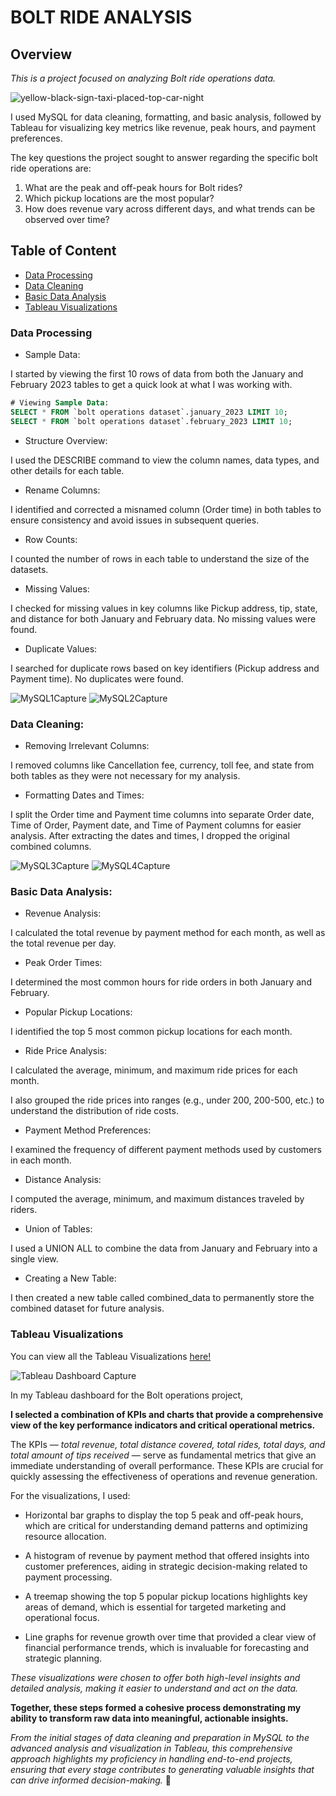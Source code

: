 # BOLT RIDE ANALYSIS

## Overview

*This is a project focused on analyzing Bolt ride operations data.*

![yellow-black-sign-taxi-placed-top-car-night](https://github.com/user-attachments/assets/883c4474-1304-42bf-b0d8-a7841e6d3763)

I used MySQL for data cleaning, formatting, and basic analysis, followed by Tableau for visualizing key metrics like revenue, peak hours, and payment preferences.

The key questions the project sought to answer regarding the specific bolt ride operations are:
1. What are the peak and off-peak hours for Bolt rides?
2. Which pickup locations are the most popular?
4. How does revenue vary across different days, and what trends can be observed over time?

## Table of Content
- [Data Processing](#data-processing)
- [Data Cleaning](#data-cleaning)
- [Basic Data Analysis](#basic-data-analysis)
- [Tableau Visualizations](#tableau-visualizations)

### Data Processing
- Sample Data:

I started by viewing the first 10 rows of data from both the January and February 2023 tables to get a quick look at what I was working with.

```sql
# Viewing Sample Data:
SELECT * FROM `bolt operations dataset`.january_2023 LIMIT 10;
SELECT * FROM `bolt operations dataset`.february_2023 LIMIT 10;
```

- Structure Overview:

I used the DESCRIBE command to view the column names, data types, and other details for each table.

- Rename Columns:

I identified and corrected a misnamed column (Order time) in both tables to ensure consistency and avoid issues in subsequent queries.

- Row Counts:

I counted the number of rows in each table to understand the size of the datasets.

- Missing Values:

I checked for missing values in key columns like Pickup address, tip, state, and distance for both January and February data. No missing values were found.

- Duplicate Values:

I searched for duplicate rows based on key identifiers (Pickup address and Payment time). No duplicates were found.

![MySQL1Capture](https://github.com/user-attachments/assets/de952b8a-6387-4a87-be5a-5e1fcbaecc1c)
![MySQL2Capture](https://github.com/user-attachments/assets/bbb42cf9-5ef4-4caa-b7aa-51a5eb7dbbf8)

### Data Cleaning:
- Removing Irrelevant Columns:

I removed columns like Cancellation fee, currency, toll fee, and state from both tables as they were not necessary for my analysis.

- Formatting Dates and Times:

I split the Order time and Payment time columns into separate Order date, Time of Order, Payment date, and Time of Payment columns for easier analysis.
After extracting the dates and times, I dropped the original combined columns.

![MySQL3Capture](https://github.com/user-attachments/assets/4e020c01-d844-4aa3-9946-de3f79dd75f0)
![MySQL4Capture](https://github.com/user-attachments/assets/df81846f-4f25-4f57-8b97-cd608ff34139)

### Basic Data Analysis:
- Revenue Analysis:

I calculated the total revenue by payment method for each month, as well as the total revenue per day.

- Peak Order Times:

I determined the most common hours for ride orders in both January and February.

- Popular Pickup Locations:

I identified the top 5 most common pickup locations for each month.

- Ride Price Analysis:

I calculated the average, minimum, and maximum ride prices for each month.

I also grouped the ride prices into ranges (e.g., under 200, 200-500, etc.) to understand the distribution of ride costs.

- Payment Method Preferences:

I examined the frequency of different payment methods used by customers in each month.

- Distance Analysis:

I computed the average, minimum, and maximum distances traveled by riders.

- Union of Tables:

I used a UNION ALL to combine the data from January and February into a single view.

- Creating a New Table:

I then created a new table called combined_data to permanently store the combined dataset for future analysis.

### Tableau Visualizations

You can view all the Tableau Visualizations [here!](https://public.tableau.com/views/BoltRideAnalytics/DASHBOARD?:language=en-US&publish=yes&:sid=&:redirect=auth&:display_count=n&:origin=viz_share_link)

![Tableau Dashboard Capture](https://github.com/user-attachments/assets/dd449550-da29-4285-9d6f-188f6d3248a0)

In my Tableau dashboard for the Bolt operations project,

**I selected a combination of KPIs and charts that provide a comprehensive view of the key performance indicators and critical operational metrics.**

The KPIs — *total revenue, total distance covered, total rides, total days, and total amount of tips received* — serve as fundamental metrics that give an immediate understanding of overall performance. These KPIs are crucial for quickly assessing the effectiveness of operations and revenue generation.

For the visualizations, I used:

- Horizontal bar graphs to display the top 5 peak and off-peak hours, which are critical for understanding demand patterns and optimizing resource allocation.

- A histogram of revenue by payment method that offered insights into customer preferences, aiding in strategic decision-making related to payment processing.

- A treemap showing the top 5 popular pickup locations highlights key areas of demand, which is essential for targeted marketing and operational focus.

- Line graphs for revenue growth over time that provided a clear view of financial performance trends, which is invaluable for forecasting and strategic planning.

*These visualizations were chosen to offer both high-level insights and detailed analysis, making it easier to understand and act on the data.*

**Together, these steps formed a cohesive process demonstrating my ability to transform raw data into meaningful, actionable insights.**

*From the initial stages of data cleaning and preparation in MySQL to the advanced analysis and visualization in Tableau, this comprehensive approach highlights my proficiency in handling end-to-end projects, ensuring that every stage contributes to generating valuable insights that can drive informed decision-making.*
💙
